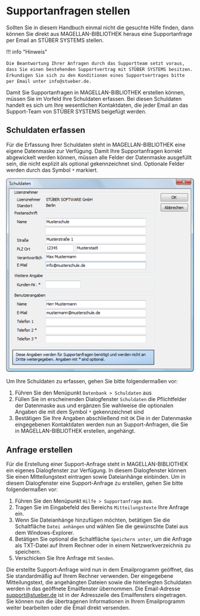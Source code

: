 # Supportanfragen stellen

Sollten Sie in diesem Handbuch einmal nicht die gesuchte Hilfe finden, dann können Sie direkt aus MAGELLAN-BIBLIOTHEK heraus eine Supportanfrage per Email an STÜBER SYSTEMS stellen.

!!! info "Hinweis"

    Die Beantwortung Ihrer Anfragen durch das Supportteam setzt voraus, dass Sie einen bestehenden Supportvertrag mit STÜBER SYSTEMS besitzen. Erkundigen Sie sich zu den Konditionen eines Supportvertrages bitte per Email unter info@stueber.de.

Damit Sie Supportanfragen in MAGELLAN-BIBLIOTHEK erstellen können, müssen Sie im Vorfeld Ihre Schuldaten erfassen. Bei diesen Schuldaten handelt es sich um Ihre wesentlichen Kontaktdaten, die jeder Email an das Support-Team von STÜBER SYSTEMS beigefügt werden.

## Schuldaten erfassen

Für die Erfassung Ihrer Schuldaten steht in MAGELLAN-BIBLIOTHEK eine eigene Datenmaske zur Verfügung. Damit Ihre Supportanfragen korrekt abgewickelt werden können, müssen alle Felder der Datenmaske ausgefüllt sein, die nicht explizit als optional gekennzeichnet sind. Optionale Felder werden durch das Symbol `*` markiert.

![Im Dialogfenster `Schuldaten` geben Sie die Kontaktinformationen ein, die für die Ab-wicklung von Supportanfragen benötigt werden. ](../../assets/images/bibliothek/schuldaten.png)

Um Ihre Schuldaten zu erfassen, gehen Sie bitte folgendermaßen vor:

1. Führen Sie den Menüpunkt `Datenbank > Schuldaten` aus
2. Füllen Sie im erscheinenden Dialogfenster `Schuldaten` die Pflichtfelder der Datenmaske aus und ergänzen Sie wahlweise die optionalen Angaben die mit dem Symbol `*` gekennzeichnet sind
3. Bestätigen Sie Ihre Angaben abschließend mit `OK`
Die in der Datenmaske eingegebenen Kontaktdaten werden nun an Support-Anfragen, die Sie in MAGELLAN-BIBLIOTHEK erstellen, angehängt.

## Anfrage erstellen

Für die Erstellung einer Support-Anfrage steht in MAGELLAN-BIBLIOTHEK ein eigenes Dialogfenster zur Verfügung. In diesem Dialogfenster können Sie einen Mitteilungstext eintragen sowie Dateianhänge einbinden. Um in diesem Dialogfenster eine Support-Anfrage zu erstellen, gehen Sie bitte folgendermaßen vor:

1. Führen Sie den Menüpunkt `Hilfe > Supportanfrage` aus.
2. Tragen Sie im Eingabefeld des Bereichs `Mitteilungstexte` Ihre Anfrage ein.
3. Wenn Sie Dateianhänge hinzufügen möchten, betätigen Sie die Schaltfläche `Datei anhängen` und wählen Sie die gewünschte Datei aus dem Windows-Explorer.
4. Betätigen Sie optional die Schaltfläche `Speichern unter`, um die Anfrage als TXT-Datei auf Ihrem Rechner oder in einem Netzwerkverzeichnis zu speichern.
5. Verschicken Sie Ihre Anfrage mit `Senden`.

Die erstellte Support-Anfrage wird nun in dem Emailprogramm geöffnet, das Sie standardmäßig auf Ihrem Rechner verwenden. Der eingegebene Mitteilungstext, die angehängten Dateien sowie die hinterlegten Schuldaten werden in das geöffnete Emailfenster übernommen. Die Email-Adresse support@stueber.de ist in der Adresszeile des Emailfensters eingetragen. Sie können nun die übertragenen Informationen in Ihrem Emailprogramm weiter bearbeiten oder die Email direkt versenden.
